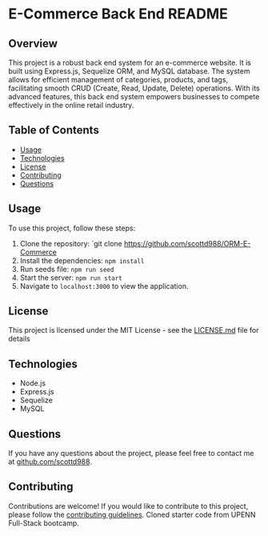 # E-Commerce Back End README

## Overview

This project is a robust back end system for an e-commerce website. It is built using Express.js, Sequelize ORM, and MySQL database. The system allows for efficient management of categories, products, and tags, facilitating smooth CRUD (Create, Read, Update, Delete) operations. With its advanced features, this back end system empowers businesses to compete effectively in the online retail industry.

## Table of Contents
- [Usage](#usage)
- [Technologies](#technologies)
- [License](#license)
- [Contributing](#contributing)
- [Questions](#questions)

## Usage

To use this project, follow these steps:

1. Clone the repository: `git clone https://github.com/scottd988/ORM-E-Commerce
2. Install the dependencies: `npm install`
3. Run seeds file: `npm run seed`
4. Start the server: `npm run start`
5. Navigate to `localhost:3000` to view the application.

## License
This project is licensed under the MIT License - see the [LICENSE.md](LICENSE.md) file for details

## Technologies
- Node.js
- Express.js
- Sequelize
- MySQL

## Questions
If you have any questions about the project, please feel free to contact me at [github.com/scottd988](github.com/scottd988).

## Contributing
Contributions are welcome! If you would like to contribute to this project, please follow the [contributing guidelines](CONTRIBUTING.md).
Cloned starter code from UPENN Full-Stack bootcamp.